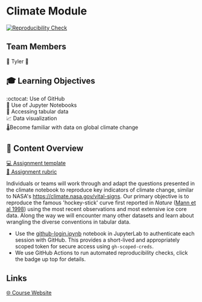 # Climate Module

<!-- EDIT with your badge link -->
[![Reproducibility Check](https://github.com/espm-157/climate-python-template/actions/workflows/main.yml/badge.svg)](https://github.com/espm-157/climate-python-template/actions/workflows/main.yml)

## Team Members

🦸 Tyler
🦹

## 🎓 Learning Objectives

:octocat: Use of GitHub  
:snake: Use of Jupyter Notebooks  
:abcd: Accessing tabular data  
📈 Data visualization  
🌡️Become familiar with data on global climate change



## 📖 Content Overview

[💻 Assignment template](https://github.com/espm-157/climate-python-template/blob/main/climate.ipynb)  
[💯 Assignment rubric](rubric.md)  


Individuals or teams will work through and adapt the questions presented in the climate notebook to reproduce key indicators of climate change, similar to NASA's <https://climate.nasa.gov/vital-signs>.  Our primary objective is to reproduce the famous 'hockey-stick' curve first reported in _Nature_ ([Mann et al 1998](https://doi.org/10.1038/33859 "Mann, M., Bradley, R. & Hughes, M. Global-scale temperature patterns and climate forcing over the past six centuries. Nature 392, 779–787 (1998). https://doi.org/10.1038/33859")) using the most recent observations and most extensive ice core data.  Along the way we will encounter many other datasets and learn about wrangling the diverse conventions in tabular data.

   
- Use the [github-login.ipynb](github-login.ipynb) notebook in JupyterLab to authenticate each session with GitHub.  This provides a short-lived and appropriately scoped token for secure access using `gh-scoped-creds`.  
- We use GitHub Actions to run automated reproducibility checks, click the badge up top for details.

## Links

[🌐 Course Website](https://espm-157.carlboettiger.info/)



